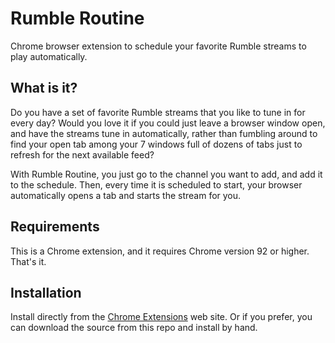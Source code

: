 Rumble Routine
================

Chrome browser extension to schedule your favorite Rumble streams to play automatically.

## What is it?

Do you have a set of favorite Rumble streams that you like to tune in for every day? Would you love it if you could just leave a browser window open, and have the streams tune in automatically, rather than fumbling around to find your open tab among your 7 windows full of dozens of tabs just to refresh for the next available feed?

With Rumble Routine, you just go to the channel you want to add, and add it to the schedule. Then, every time it is scheduled to start, your browser automatically opens a tab and starts the stream for you.

## Requirements

This is a Chrome extension, and it requires Chrome version 92 or higher.  That's it.

## Installation

Install directly from the [Chrome Extensions](https://chromewebstore.google.com/detail/rumble-routine/djaaljlanegcfhbnmgcneaijiafgcccc) web site. Or if you prefer, you can download the source from this repo and install by hand.
